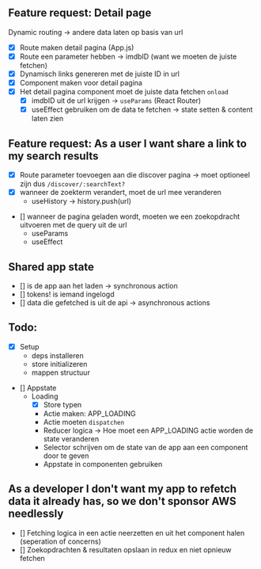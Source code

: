 ## Feature request: Detail page

Dynamic routing -> andere data laten op basis van url

- [x] Route maken detail pagina (App.js)
- [x] Route een parameter hebben -> imdbID (want we moeten de juiste fetchen)
- [x] Dynamisch links genereren met de juiste ID in url
- [x] Component maken voor detail pagina
- [x] Het detail pagina component moet de juiste data fetchen `onload`
  - [x] imdbID uit de url krijgen -> `useParams` (React Router)
  - [x] useEffect gebruiken om de data te fetchen -> state setten & content laten zien

## Feature request: As a user I want share a link to my search results

- [x] Route parameter toevoegen aan die discover pagina -> moet optioneel zijn dus `/discover/:searchText?`
- [x] wanneer de zoekterm verandert, moet de url mee veranderen
  - useHistory -> history.push(url)
- [] wanneer de pagina geladen wordt, moeten we een zoekopdracht uitvoeren met de query uit de url
  - useParams
  - useEffect

## Shared app state

- [] is de app aan het laden -> synchronous action
- [] tokens! is iemand ingelogd
- [] data die gefetched is uit de api -> asynchronous actions

## Todo:

- [x] Setup
  - deps installeren
  - store initializeren
  - mappen structuur
- [] Appstate
  - Loading
    - [x] Store typen
    - Actie maken: APP_LOADING
    - Actie moeten `dispatchen`
    - Reducer logica -> Hoe moet een APP_LOADING actie worden de state veranderen
    - Selector schrijven om de state van de app aan een component door te geven
    - Appstate in componenten gebruiken

## As a developer I don't want my app to refetch data it already has, so we don't sponsor AWS needlessly

- [] Fetching logica in een actie neerzetten en uit het component halen (seperation of concerns)
- [] Zoekopdrachten & resultaten opslaan in redux en niet opnieuw fetchen
